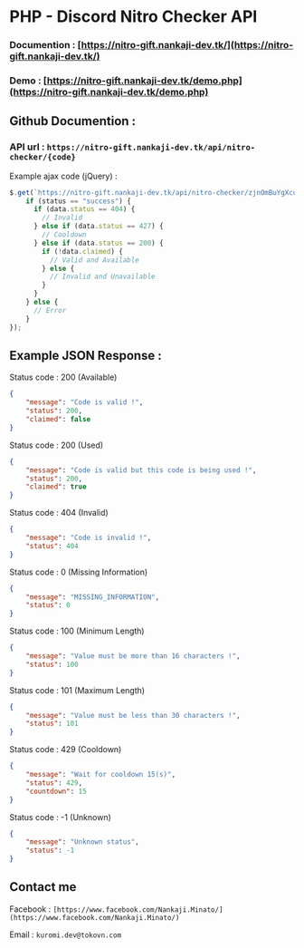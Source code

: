 # PHP - Discord Nitro Checker API

### Documention : [https://nitro-gift.nankaji-dev.tk/](https://nitro-gift.nankaji-dev.tk/)

### Demo : [https://nitro-gift.nankaji-dev.tk/demo.php](https://nitro-gift.nankaji-dev.tk/demo.php)

## Github Documention :

### API url : `https://nitro-gift.nankaji-dev.tk/api/nitro-checker/{code}`

Example ajax code (jQuery) :

```javascript
$.get(`https://nitro-gift.nankaji-dev.tk/api/nitro-checker/zjnOmBuYgXcuGPyU`, function (data, status) {
    if (status == "success") {
      if (data.status == 404) {
        // Invalid
      } else if (data.status == 427) {
        // Cooldown
      } else if (data.status == 200) {
        if (!data.claimed) {
          // Valid and Available
        } else {
          // Invalid and Unavailable
        }
      }
    } else {
      // Error
    }
});
```

## Example JSON Response :

Status code : 200 (Available)

```json
{
    "message": "Code is valid !",
    "status": 200,
    "claimed": false
}
```

Status code : 200 (Used)

```json
{
    "message": "Code is valid but this code is being used !",
    "status": 200,
    "claimed": true
}
```

Status code : 404 (Invalid)

```json
{
    "message": "Code is invalid !",
    "status": 404
}
```

Status code : 0 (Missing Information)

```json
{
    "message": "MISSING_INFORMATION",
    "status": 0
}
```

Status code : 100 (Minimum Length)

```json
{
    "message": "Value must be more than 16 characters !",
    "status": 100
}
```

Status code : 101 (Maximum Length)

```json
{
    "message": "Value must be less than 30 characters !",
    "status": 101
}
```

Status code : 429 (Cooldown)

```json
{
    "message": "Wait for cooldown 15(s)",
    "status": 429,
    "countdown": 15
}
```

Status code : -1 (Unknown)

```json
{
    "message": "Unknown status",
    "status": -1
}
```

## Contact me

Facebook : `[https://www.facebook.com/Nankaji.Minato/](https://www.facebook.com/Nankaji.Minato/)`

Email : `kuromi.dev@tokovn.com`

